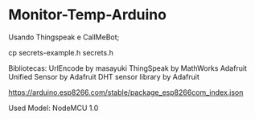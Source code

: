 # Monitor-Temp-Arduino

Usando Thingspeak e CallMeBot;

cp secrets-example.h secrets.h 

Bibliotecas:
UrlEncode by masayuki
ThingSpeak by MathWorks
Adafruit Unified Sensor by Adafruit
DHT sensor library by Adafruit


https://arduino.esp8266.com/stable/package_esp8266com_index.json

Used Model: NodeMCU 1.0
